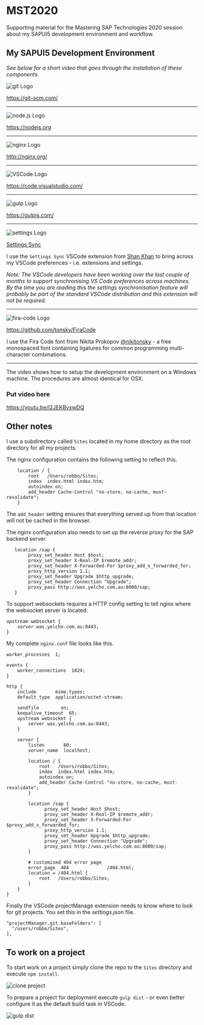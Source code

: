 # MST2020

Supporting material for the Mastering SAP Technologies 2020 session about my SAPUI5 development environment and workflow.

## My SAPUI5 Development Environment

_See below for a short video that goes through the installation of these components._

![git Logo](img/git.png)

https://git-scm.com/

---

![node.js Logo](img/node.png)

https://nodejs.org

---

![nginx Logo](img/nginx.png)

http://nginx.org/

---

![VSCode Logo](img/VSCode.png)

https://code.visualstudio.com/

---

![gulp Logo](img/gulp.png)

https://gulpjs.com/

---

![settings Logo](img/settings.png)

[Settings Sync](https://marketplace.visualstudio.com/items?itemName=Shan.code-settings-sync)

I use the `Settings Sync` VSCode extension from [Shan Khan](https://marketplace.visualstudio.com/publishers/Shan) to bring across my VSCode preferences - i.e. extensions and settings.

_Note: The VSCode developers have been working over the last couple of months to support synchronising VS Code preferences across machines. By the time you are reading this the settings synchronisation feature will probably be part of the standard VSCode distribution and this extension will not be required._

---

![fira-code Logo](img/fira-code.svg)

https://github.com/tonsky/FiraCode

I use the Fira Code font from Nikita Prokopov [@nikitonsky](https://twitter.com/nikitonsky) - a free monospaced font containing ligatures for common programming multi-character combinations.

---

The video shows how to setup the development environment on a Windows machine. The procedures are almost identical for OSX.

### Put video here

https://youtu.be/l2JEKBvxwDQ

## Other notes

I use a subdirectory called `Sites` located in my home directory as the root directory for all my projects.

The nginx configuration contains the following setting to reflect this.

        location / {
            root   /Users/robbo/Sites;
            index  index.html index.htm;
            autoindex on;
            add_header Cache-Control "no-store, no-cache, must-revalidate";
        }

The `add_header` setting ensures that everything served up from that location will not be cached in the browser.

The nginx configuration also needs to set up the reverse proxy for the SAP backend server.

       location /sap {
            proxy_set_header Host $host;
            proxy_set_header X-Real-IP $remote_addr;
            proxy_set_header X-Forwarded-For $proxy_add_x_forwarded_for;
            proxy_http_version 1.1;
            proxy_set_header Upgrade $http_upgrade;
            proxy_set_header Connection "Upgrade";
            proxy_pass http://was.yelcho.com.au:8000/sap;
       }

To support websockets requires a HTTP config setting to tell nginx where the websocket server is located.

    upstream websocket {
        server was.yelcho.com.au:8443;
    }

My complete `nginx.conf` file looks like this.

    worker_processes  1;

    events {
        worker_connections  1024;
    }

    http {
        include       mime.types;
        default_type  application/octet-stream;

        sendfile        on;
        keepalive_timeout  65;
        upstream websocket {
            server was.yelcho.com.au:8443;
        }

        server {
            listen       80;
            server_name  localhost;

            location / {
                root   /Users/robbo/Sites;
                index  index.html index.htm;
                autoindex on;
                add_header Cache-Control "no-store, no-cache, must-revalidate";
            }

            location /sap {
                  proxy_set_header Host $host;
                  proxy_set_header X-Real-IP $remote_addr;
                  proxy_set_header X-Forwarded-For $proxy_add_x_forwarded_for;
                  proxy_http_version 1.1;
                  proxy_set_header Upgrade $http_upgrade;
                  proxy_set_header Connection "Upgrade";
                  proxy_pass http://was.yelcho.com.au:8000/sap;
            }

            # customised 404 error page
            error_page  404              /404.html;
            location = /404.html {
                root   /Users/robbo/Sites;
            }
        }
    }

Finally the VSCode projectManage extension needs to know where to look for git projects. You set this in the _settings.json_ file.

    "projectManager.git.baseFolders": [
      "/users/robbo/Sites",
    ],

## To work on a project

To start work on a project simply clone the repo to the `Sites` directory and execute `npm install`.

![clone project](img/project-clone.gif)

To prepare a project for deployment execute `gulp dist` - or even better configure it as the default build task in VSCode.

![gulp dist](img/gulp-dist.gif)
